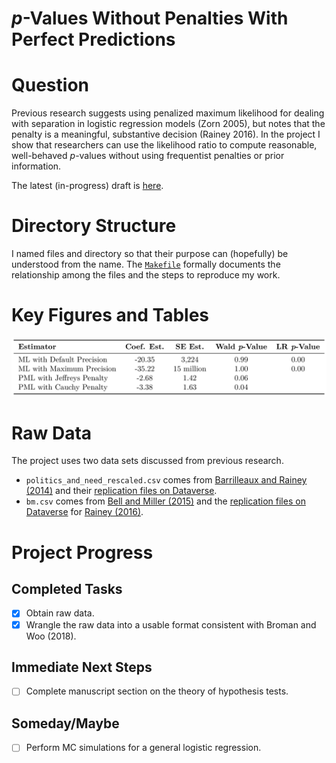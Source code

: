 *p*-Values Without Penalties With Perfect Predictions
================

# Question

Previous research suggests using penalized maximum likelihood for
dealing with separation in logistic regression models (Zorn 2005), but
notes that the penalty is a meaningful, substantive decision (Rainey
2016). In the project I show that researchers can use the likelihood
ratio to compute reasonable, well-behaved *p*-values without using
frequentist penalties or prior information.

The latest (in-progress) draft is [here](doc/wilks.pdf).

# Directory Structure

I named files and directory so that their purpose can (hopefully) be
understood from the name. The [`Makefile`](Makefile) formally documents
the relationship among the files and the steps to reproduce my work.

# Key Figures and Tables

![Barrilleaux and Rainey (2014)](doc/tab/br-fits-s-gh.png)

# Raw Data

The project uses two data sets discussed from previous research.

  - `politics_and_need_rescaled.csv` comes from [Barrilleaux and Rainey
    (2014)](http://www.carlislerainey.com/papers/need.pdf) and their
    [replication files on
    Dataverse](https://dataverse.unc.edu/dataset.xhtml?persistentId=doi:10.15139/S3/12130).
  - `bm.csv` comes from [Bell and Miller
    (2015)](https://journals.sagepub.com/doi/abs/10.1177/0022002713499718)
    and the [replication files on
    Dataverse](https://dataverse.harvard.edu/dataset.xhtml?persistentId=doi:10.7910/DVN/VW7G2Q)
    for [Rainey
    (2016)](http://www.carlislerainey.com/papers/separation.pdf).

# Project Progress

## Completed Tasks

  - [x] Obtain raw data.
  - [x] Wrangle the raw data into a usable format consistent with Broman
    and Woo (2018).

## Immediate Next Steps

  - [ ] Complete manuscript section on the theory of hypothesis tests.

## Someday/Maybe

  - [ ] Perform MC simulations for a general logistic regression.
